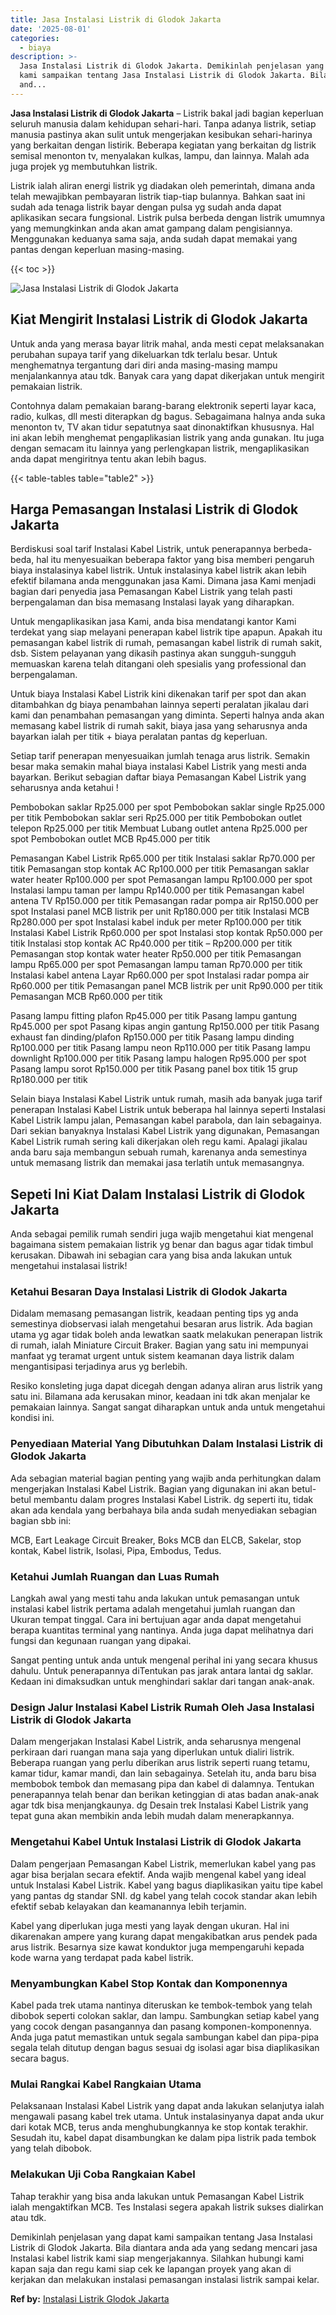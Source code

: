 ```yaml
---
title: Jasa Instalasi Listrik di Glodok Jakarta
date: '2025-08-01'
categories:
  - biaya
description: >-
  Jasa Instalasi Listrik di Glodok Jakarta. Demikinlah penjelasan yang dapat
  kami sampaikan tentang Jasa Instalasi Listrik di Glodok Jakarta. Bila diantara
  and...
---
```


**Jasa Instalasi Listrik di Glodok Jakarta** – Listrik bakal jadi bagian keperluan seluruh manusia dalam kehidupan sehari-hari. Tanpa adanya listrik, setiap manusia pastinya akan sulit untuk mengerjakan kesibukan sehari-harinya yang berkaitan dengan listirik. Beberapa kegiatan yang berkaitan dg listrik semisal menonton tv, menyalakan kulkas, lampu, dan lainnya. Malah ada juga projek yg membutuhkan listrik.

Listrik ialah aliran energi listrik yg diadakan oleh pemerintah, dimana anda telah mewajibkan pembayaran listrik tiap-tiap bulannya. Bahkan saat ini sudah ada tenaga listrik bayar dengan pulsa yg sudah anda dapat aplikasikan secara fungsional. Listrik pulsa berbeda dengan listrik umumnya yang memungkinkan anda akan amat gampang dalam pengisiannya. Menggunakan keduanya sama saja, anda sudah dapat memakai yang pantas dengan keperluan masing-masing.

{{< toc >}}

![Jasa Instalasi Listrik di Glodok Jakarta](/images/instalasi-listrik-murah10.png)

## Kiat Mengirit Instalasi Listrik di Glodok Jakarta

Untuk anda yang merasa bayar litrik mahal, anda mesti cepat melaksanakan perubahan supaya tarif yang dikeluarkan tdk terlalu besar. Untuk menghematnya tergantung dari diri anda masing-masing mampu menjalankannya atau tdk. Banyak cara yang dapat dikerjakan untuk mengirit pemakaian listrik.

Contohnya dalam pemakaian barang-barang elektronik seperti layar kaca, radio, kulkas, dll mesti diterapkan dg bagus. Sebagaimana halnya anda suka menonton tv, TV akan tidur sepatutnya saat dinonaktifkan khususnya. Hal ini akan lebih menghemat pengaplikasian listrik yang anda gunakan. Itu juga dengan semacam itu lainnya yang perlengkapan listrik, mengaplikasikan anda dapat mengiritnya tentu akan lebih bagus.

{{< table-tables table="table2" >}}

## Harga Pemasangan Instalasi Listrik di Glodok Jakarta

Berdiskusi soal tarif Instalasi Kabel Listrik, untuk penerapannya berbeda-beda, hal itu menyesuaikan beberapa faktor yang bisa memberi pengaruh biaya instalasinya kabel listrik. Untuk instalasinya kabel listrik akan lebih efektif bilamana anda menggunakan jasa Kami. Dimana jasa Kami menjadi bagian dari penyedia jasa Pemasangan Kabel Listrik yang telah pasti berpengalaman dan bisa memasang Instalasi layak yang diharapkan.

Untuk mengaplikasikan jasa Kami, anda bisa mendatangi kantor Kami terdekat yang siap melayani penerapan kabel listrik tipe apapun. Apakah itu pemasangan kabel listrik di rumah, pemasangan kabel listrik di rumah sakit, dsb. Sistem pelayanan yang dikasih pastinya akan sungguh-sungguh memuaskan karena telah ditangani oleh spesialis yang professional dan berpengalaman.

Untuk biaya Instalasi Kabel Listrik kini dikenakan tarif per spot dan akan ditambahkan dg biaya penambahan lainnya seperti peralatan jikalau dari kami dan penambahan pemasangan yang diminta. Seperti halnya anda akan memasang kabel listrik di rumah sakit, biaya jasa yang seharusnya anda bayarkan ialah per titik + biaya peralatan pantas dg keperluan.

Setiap tarif penerapan menyesuaikan jumlah tenaga arus listrik. Semakin besar maka semakin mahal biaya instalasi Kabel Listrik yang mesti anda bayarkan. Berikut sebagian daftar biaya Pemasangan Kabel Listrik yang seharusnya anda ketahui !

Pembobokan saklar Rp25.000 per spot Pembobokan saklar single Rp25.000 per titik Pembobokan saklar seri Rp25.000 per titik Pembobokan outlet telepon Rp25.000 per titik Membuat Lubang outlet antena Rp25.000 per spot Pembobokan outlet MCB Rp45.000 per titik

Pemasangan Kabel Listrik Rp65.000 per titik Instalasi saklar Rp70.000 per titik Pemasangan stop kontak AC Rp100.000 per titik Pemasangan saklar water heater Rp100.000 per spot Pemasangan lampu Rp100.000 per spot Instalasi lampu taman per lampu Rp140.000 per titik Pemasangan kabel antena TV Rp150.000 per titik Pemasangan radar pompa air Rp150.000 per spot Instalasi panel MCB listrik per unit Rp180.000 per titik Instalasi MCB Rp280.000 per spot Instalasi kabel induk per meter Rp100.000 per titik Instalasi Kabel Listrik Rp60.000 per spot Instalasi stop kontak Rp50.000 per titik Instalasi stop kontak AC Rp40.000 per titik – Rp200.000 per titik Pemasangan stop kontak water heater Rp50.000 per titik Pemasangan lampu Rp65.000 per spot Pemasangan lampu taman Rp70.000 per titik Instalasi kabel antena Layar Rp60.000 per spot Instalasi radar pompa air Rp60.000 per titik Pemasangan panel MCB listrik per unit Rp90.000 per titik Pemasangan MCB Rp60.000 per titik

Pasang lampu fitting plafon Rp45.000 per titik Pasang lampu gantung Rp45.000 per spot Pasang kipas angin gantung Rp150.000 per titik Pasang exhaust fan dinding/plafon Rp150.000 per titik Pasang lampu dinding Rp100.000 per titik Pasang lampu neon Rp110.000 per titik Pasang lampu downlight Rp100.000 per titik Pasang lampu halogen Rp95.000 per spot Pasang lampu sorot Rp150.000 per titik Pasang panel box titik 15 grup Rp180.000 per titik

Selain biaya Instalasi Kabel Listrik untuk rumah, masih ada banyak juga tarif penerapan Instalasi Kabel Listrik untuk beberapa hal lainnya seperti Instalasi Kabel Listrik lampu jalan, Pemasangan kabel parabola, dan lain sebagainya. Dari sekian banyaknya Instalasi Kabel Listrik yang digunakan, Pemasangan Kabel Listrik rumah sering kali dikerjakan oleh regu kami. Apalagi jikalau anda baru saja membangun sebuah rumah, karenanya anda semestinya untuk memasang listrik dan memakai jasa terlatih untuk memasangnya.

## Sepeti Ini Kiat Dalam Instalasi Listrik di Glodok Jakarta


Anda sebagai pemilik rumah sendiri juga wajib mengetahui kiat mengenal bagaimana sistem pemakaian listrik yg benar dan bagus agar tidak timbul kerusakan. Dibawah ini sebagian cara yang bisa anda lakukan untuk mengetahui instalasai listrik!

### Ketahui Besaran Daya Instalasi Listrik di Glodok Jakarta

Didalam memasang pemasangan listrik, keadaan penting tips yg anda semestinya diobservasi ialah mengetahui besaran arus listrik. Ada bagian utama yg agar tidak boleh anda lewatkan saatk melakukan penerapan listrik di rumah, ialah Miniature Circuit Braker. Bagian yang satu ini mempunyai manfaat yg teramat urgent untuk sistem keamanan daya listrik dalam mengantisipasi terjadinya arus yg berlebih.

Resiko konsleting juga dapat dicegah dengan adanya aliran arus listrik yang satu ini. Bilamana ada kerusakan minor, keadaan ini tdk akan menjalar ke pemakaian lainnya. Sangat sangat diharapkan untuk anda untuk mengetahui kondisi ini.

### Penyediaan Material Yang Dibutuhkan Dalam Instalasi Listrik di Glodok Jakarta

Ada sebagian material bagian penting yang wajib anda perhitungkan dalam mengerjakan Instalasi Kabel Listrik. Bagian yang digunakan ini akan betul-betul membantu dalam progres Instalasi Kabel Listrik. dg seperti itu, tidak akan ada kendala yang berbahaya bila anda sudah menyediakan sebagian bagian sbb ini:

MCB, Eart Leakage Circuit Breaker, Boks MCB dan ELCB, Sakelar, stop kontak, Kabel listrik, Isolasi, Pipa, Embodus, Tedus.

### Ketahui Jumlah Ruangan dan Luas Rumah

Langkah awal yang mesti tahu anda lakukan untuk pemasangan untuk instalasi kabel listrik pertama adalah mengetahui jumlah ruangan dan Ukuran tempat tinggal. Cara ini bertujuan agar anda dapat mengetahui berapa kuantitas terminal yang nantinya. Anda juga dapat melihatnya dari fungsi dan kegunaan ruangan yang dipakai.

Sangat penting untuk anda untuk mengenal perihal ini yang secara khusus dahulu. Untuk penerapannya diTentukan pas jarak antara lantai dg saklar. Kedaan ini dimaksudkan untuk menghindari saklar dari tangan anak-anak.

### Design Jalur Instalasi Kabel Listrik Rumah Oleh Jasa Instalasi Listrik di Glodok Jakarta

Dalam mengerjakan Instalasi Kabel Listrik, anda seharusnya mengenal perkiraan dari ruangan mana saja yang diperlukan untuk dialiri listrik. Beberapa ruangan yang perlu diberikan arus listrik seperti ruang tetamu, kamar tidur, kamar mandi, dan lain sebagainya. Setelah itu, anda baru bisa membobok tembok dan memasang pipa dan kabel di dalamnya. Tentukan penerapannya telah benar dan berikan ketinggian di atas badan anak-anak agar tdk bisa menjangkaunya. dg Desain trek Instalasi Kabel Listrik yang tepat guna akan membikin anda lebih mudah dalam menerapkannya.

### Mengetahui Kabel Untuk Instalasi Listrik di Glodok Jakarta

Dalam pengerjaan Pemasangan Kabel Listrik, memerlukan kabel yang pas agar bisa berjalan secara efektif. Anda wajib mengenal kabel yang ideal untuk Instalasi Kabel Listrik. Kabel yang bagus diaplikasikan yaitu tipe kabel yang pantas dg standar SNI. dg kabel yang telah cocok standar akan lebih efektif sebab kelayakan dan keamanannya lebih terjamin.

Kabel yang diperlukan juga mesti yang layak dengan ukuran. Hal ini dikarenakan ampere yang kurang dapat mengakibatkan arus pendek pada arus listrik. Besarnya size kawat konduktor juga mempengaruhi kepada kode warna yang terdapat pada kabel listrik.

### Menyambungkan Kabel Stop Kontak dan Komponennya

Kabel pada trek utama nantinya diteruskan ke tembok-tembok yang telah dibobok seperti colokan saklar, dan lampu. Sambungkan setiap kabel yang yang cocok dengan pasangannya dan pasang komponen-komponennya. Anda juga patut memastikan untuk segala sambungan kabel dan pipa-pipa segala telah ditutup dengan bagus sesuai dg isolasi agar bisa diaplikasikan secara bagus.

### Mulai Rangkai Kabel Rangkaian Utama

Pelaksanaan Instalasi Kabel Listrik yang dapat anda lakukan selanjutya ialah mengawali pasang kabel trek utama. Untuk instalasinyanya dapat anda ukur dari kotak MCB, terus anda menghubungkannya ke stop kontak terakhir. Sesudah itu, kabel dapat disambungkan ke dalam pipa listrik pada tembok yang telah dibobok.

### Melakukan Uji Coba Rangkaian Kabel

Tahap terakhir yang bisa anda lakukan untuk Pemasangan Kabel Listrik ialah mengaktifkan MCB. Tes Instalasi segera apakah listrik sukses dialirkan atau tdk.

Demikinlah penjelasan yang dapat kami sampaikan tentang Jasa Instalasi Listrik di Glodok Jakarta. Bila diantara anda ada yang sedang mencari jasa Instalasi kabel listrik kami siap mengerjakannya. Silahkan hubungi kami kapan saja dan regu kami siap cek ke lapangan proyek yang akan di kerjakan dan melakukan instalasi pemasangan instalasi listrik sampai kelar.

**Ref by:** [Instalasi Listrik Glodok Jakarta](https://id.wikipedia.org/wiki/Instalasi)
